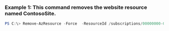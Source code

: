 ### Example 1: This command removes the website resource named ContosoSite.
```powershell
PS C:\> Remove-AzResource -Force  -ResourceId /subscriptions/00000000-0000-0000-0000-000000000000/resourceGroups/ResourceGroup11/providers/Microsoft.Web/sites/ContosoSite
```


